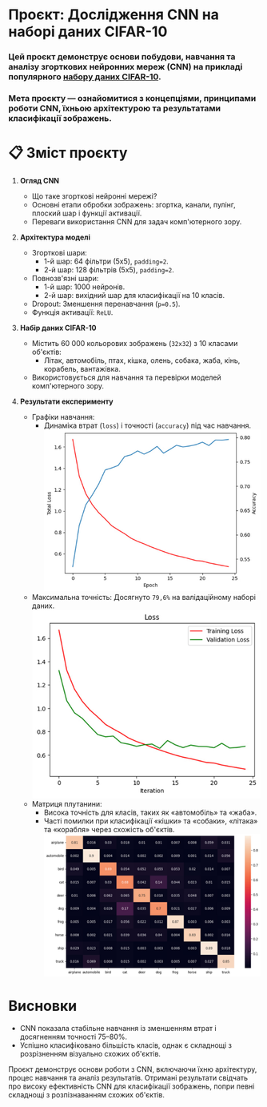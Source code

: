# Проєкт: Дослідження CNN на наборі даних CIFAR-10
### Цей проєкт демонструє основи побудови, навчання та аналізу згорткових нейронних мереж (CNN) на прикладі популярного [набору даних CIFAR-10](https://www.kaggle.com/c/cifar-10/overview). 
### Мета проєкту — ознайомитися з концепціями, принципами роботи CNN, їхньою архітектурою та результатами класифікації зображень.

# 📋 Зміст проєкту
1. **Огляд CNN**
   * Що таке згорткові нейронні мережі?
   * Основні етапи обробки зображень: згортка, канали, пулінг, плоский шар і функції активації.
   * Переваги використання CNN для задач комп'ютерного зору.

2. **Архітектура моделі**
     *  Згорткові шари:
        * 1-й шар: 64 фільтри (5x5), `padding=2`.
        * 2-й шар: 128 фільтрів (5x5), `padding=2`.
     * Повнозв'язні шари:
        * 1-й шар: 1000 нейронів.
        * 2-й шар: вихідний шар для класифікації на 10 класів.
     * Dropout: Зменшення перенавчання (`p=0.5`).
     * Функція активації: `ReLU`.
    
3. **Набір даних CIFAR-10**
    * Містить 60 000 кольорових зображень (`32x32`) з 10 класами об'єктів:
        * Літак, автомобіль, птах, кішка, олень, собака, жаба, кінь, корабель, вантажівка.
    * Використовується для навчання та перевірки моделей комп'ютерного зору.

4. **Результати експерименту**
    * Графіки навчання:
        * Динаміка втрат (`loss`) і точності (`accuracy`) під час навчання.
        ![1 graph](images/images_1.jpg)
    * Максимальна точність: Досягнуто `79,6%` на валідаційному наборі даних.
        ![2 graph](images/images_2.jpg)
    * Матриця плутанини:
        * Висока точність для класів, таких як «автомобіль» та «жаба».
        * Часті помилки при класифікації «кішки» та «собаки», «літака» та «корабля» через схожість об'єктів.
        ![3 graph](images/images_3.jpg)

# Висновки
  * CNN показала стабільне навчання із зменшенням втрат і досягненням точності 75–80%.
  * Успішно класифіковано більшість класів, однак є складнощі з розрізненням візуально схожих об'єктів.

Проєкт демонструє основи роботи з CNN, включаючи їхню архітектуру, процес навчання та аналіз результатів. Отримані результати свідчать про високу ефективність CNN для класифікації зображень, попри певні складнощі з розпізнаванням схожих об'єктів.
